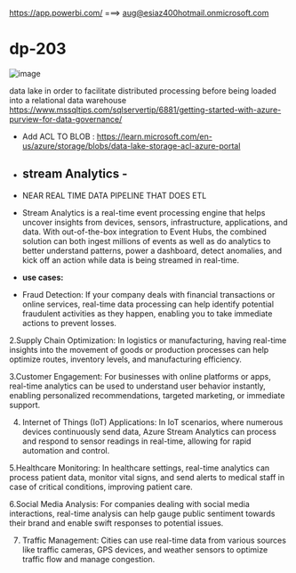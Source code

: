 https://app.powerbi.com/ ===> aug@esiaz400hotmail.onmicrosoft.com

# dp-203
![image](https://github.com/Ananyojha/dp-203/assets/76782360/fc82f5ae-2d11-4f7f-b56e-77cb0e0e635d)

data lake in order to facilitate distributed processing before being loaded into a relational data warehouse
https://www.mssqltips.com/sqlservertip/6881/getting-started-with-azure-purview-for-data-governance/

- Add ACL TO BLOB : https://learn.microsoft.com/en-us/azure/storage/blobs/data-lake-storage-acl-azure-portal
- ## stream Analytics -
- NEAR REAL TIME DATA PIPELINE THAT DOES ETL
- Stream Analytics is a real-time event processing engine that helps uncover insights from devices, sensors, infrastructure, applications, and data. With out-of-the-box integration to Event Hubs, the combined solution can both ingest millions of events as well as do analytics to better understand patterns, power a dashboard, detect anomalies, and kick off an action while data is being streamed in real-time.

- **use cases:**
- Fraud Detection: If your company deals with financial transactions or online services, real-time data processing can help identify potential fraudulent activities as they happen, enabling you to take immediate actions to prevent losses.

2.Supply Chain Optimization: In logistics or manufacturing, having real-time insights into the movement of goods or production processes can help optimize routes, inventory levels, and manufacturing efficiency.

3.Customer Engagement: For businesses with online platforms or apps, real-time analytics can be used to understand user behavior instantly, enabling personalized recommendations, targeted marketing, or immediate support.

4. Internet of Things (IoT) Applications: In IoT scenarios, where numerous devices continuously send data, Azure Stream Analytics can process and respond to sensor readings in real-time, allowing for rapid automation and control.

5.Healthcare Monitoring: In healthcare settings, real-time analytics can process patient data, monitor vital signs, and send alerts to medical staff in case of critical conditions, improving patient care.

6.Social Media Analysis: For companies dealing with social media interactions, real-time analysis can help gauge public sentiment towards their brand and enable swift responses to potential issues.

7. Traffic Management: Cities can use real-time data from various sources like traffic cameras, GPS devices, and weather sensors to optimize traffic flow and manage congestion.
